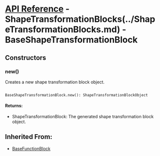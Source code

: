 # [API Reference](../../API.md) - ShapeTransformationBlocks(../ShapeTransformationBlocks.md) - BaseShapeTransformationBlock

## Constructors

### new()

Creates a new shape transformation block object.

```

BaseShapeTransformationBlock.new(): ShapeTransformationBlockObject

```

#### Returns:

* ShapeTransformationBlock: The generated shape transformation block object.

## Inherited From:

* [BaseFunctionBlock](../Cores/BaseFunctionBlock.md)
